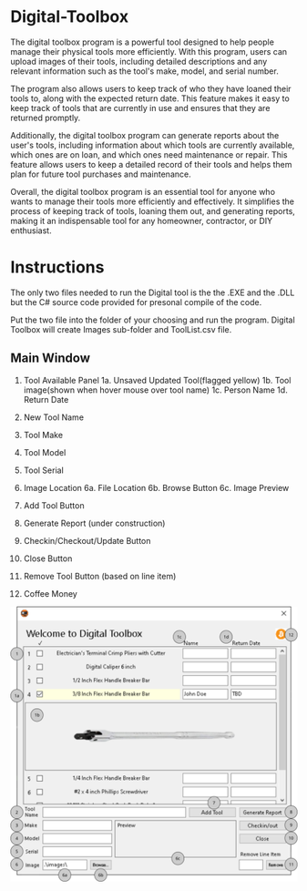 # Digital-Toolbox

The digital toolbox program is a powerful tool designed to help people manage their physical tools more efficiently. With this program, users can upload images of their tools, including detailed descriptions and any relevant information such as the tool's make, model, and serial number.

The program also allows users to keep track of who they have loaned their tools to, along with the expected return date. This feature makes it easy to keep track of tools that are currently in use and ensures that they are returned promptly.

Additionally, the digital toolbox program can generate reports about the user's tools, including information about which tools are currently available, which ones are on loan, and which ones need maintenance or repair. This feature allows users to keep a detailed record of their tools and helps them plan for future tool purchases and maintenance.

Overall, the digital toolbox program is an essential tool for anyone who wants to manage their tools more efficiently and effectively. It simplifies the process of keeping track of tools, loaning them out, and generating reports, making it an indispensable tool for any homeowner, contractor, or DIY enthusiast.

# Instructions 
The only two files needed to run the Digital tool is the the .EXE and the .DLL but the C# source code provided for presonal compile of the code.

Put the two file into the folder of your choosing and run the program. Digital Toolbox will create Images sub-folder and ToolList.csv file.

## Main Window
1. Tool Available Panel
      1a. Unsaved Updated Tool(flagged yellow)
      1b. Tool image(shown when hover mouse over tool name)
      1c. Person Name
      1d. Return Date
2. New Tool Name
3. Tool Make
4. Tool Model
5. Tool Serial

6. Image Location
      6a. File Location
      6b. Browse Button
      6c. Image Preview
7. Add Tool Button
8. Generate Report (under construction)
9. Checkin/Checkout/Update Button
10. Close Button
11. Remove Tool Button (based on line item)
12. Coffee Money
 
![alt text](https://github.com/DeadHandConspiracy/Digital-Toolbox/blob/main/Digital%20Toolbox%20Index.png?raw=true)



